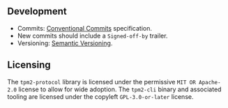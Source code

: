 ## Development

* Commits: [Conventional Commits](https://www.conventionalcommits.org/en/v1.0.0/) specification.
* New commits should include a `Signed-off-by` trailer.
* Versioning: [Semantic Versioning](https://semver.org/).

## Licensing

The `tpm2-protocol` library is licensed under the permissive `MIT OR Apache-2.0`
license to allow for wide adoption. The `tpm2-cli` binary and associated tooling
are licensed under the copyleft `GPL-3.0-or-later` license.
